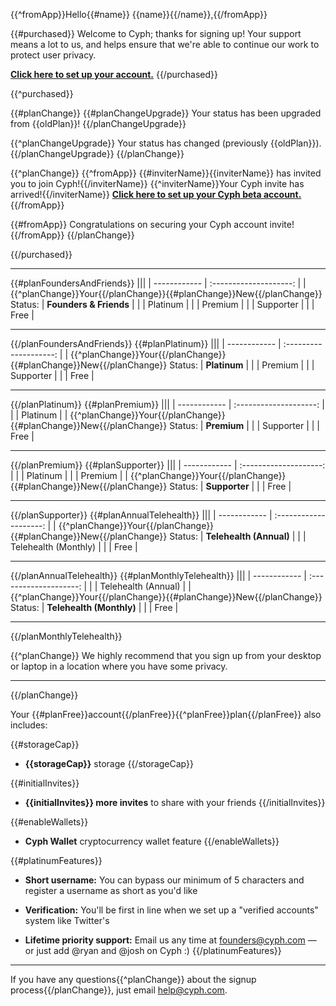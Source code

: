{{^fromApp}}Hello{{#name}} {{name}}{{/name}},{{/fromApp}}

{{#purchased}}
Welcome to Cyph; thanks for signing up! Your support means a lot to us, and helps ensure that we're able to continue our work to protect user privacy.

[**Click here to set up your account.**]({{accountsURL}}register/{{inviteCode}})
{{/purchased}}


{{^purchased}}

{{#planChange}}
{{#planChangeUpgrade}}
Your status has been upgraded from {{oldPlan}}!
{{/planChangeUpgrade}}

{{^planChangeUpgrade}}
Your status has changed (previously {{oldPlan}}).
{{/planChangeUpgrade}}
{{/planChange}}


{{^planChange}}
{{^fromApp}}
{{#inviterName}}{{inviterName}} has invited you to join Cyph!{{/inviterName}}
{{^inviterName}}Your Cyph invite has arrived!{{/inviterName}}
[**Click here to set up your Cyph beta account.**]({{accountsURL}}register/{{inviteCode}})
{{/fromApp}}

{{#fromApp}}
Congratulations on securing your Cyph account invite!
{{/fromApp}}
{{/planChange}}

{{/purchased}}


---

{{#planFoundersAndFriends}}
|||
| ------------ | :--------------------: |
| {{^planChange}}Your{{/planChange}}{{#planChange}}New{{/planChange}} Status: | **Founders & Friends** |
|              | Platinum               |
|              | Premium                |
|              | Supporter              |
|              | Free                   |

---
{{/planFoundersAndFriends}}
{{#planPlatinum}}
|||
| ------------ | :--------------------: |
| {{^planChange}}Your{{/planChange}}{{#planChange}}New{{/planChange}} Status: | **Platinum**  |
|              | Premium                |
|              | Supporter              |
|              | Free                   |

---
{{/planPlatinum}}
{{#planPremium}}
|||
| ------------ | :--------------------: |
|              | Platinum               |
| {{^planChange}}Your{{/planChange}}{{#planChange}}New{{/planChange}} Status: | **Premium**     |
|              | Supporter              |
|              | Free                   |

---
{{/planPremium}}
{{#planSupporter}}
|||
| ------------ | :--------------------: |
|              | Platinum               |
|              | Premium                |
| {{^planChange}}Your{{/planChange}}{{#planChange}}New{{/planChange}} Status: | **Supporter**    |
|              | Free                   |

---
{{/planSupporter}}
{{#planAnnualTelehealth}}
|||
| ------------ | :--------------------: |
| {{^planChange}}Your{{/planChange}}{{#planChange}}New{{/planChange}} Status: | **Telehealth (Annual)**     |
|              | Telehealth (Monthly)   |
|              | Free                   |

---
{{/planAnnualTelehealth}}
{{#planMonthlyTelehealth}}
|||
| ------------ | :--------------------: |
|              | Telehealth (Annual)    |
| {{^planChange}}Your{{/planChange}}{{#planChange}}New{{/planChange}} Status: | **Telehealth (Monthly)**    |
|              | Free                   |

---
{{/planMonthlyTelehealth}}

{{^planChange}}
We highly recommend that you sign up from your desktop or laptop in a location where you have some privacy.

---
{{/planChange}}

Your {{#planFree}}account{{/planFree}}{{^planFree}}plan{{/planFree}} also includes:

{{#storageCap}}
* **{{storageCap}}** storage
{{/storageCap}}

{{#initialInvites}}
* **{{initialInvites}} more invites** to share with your friends
{{/initialInvites}}

{{#enableWallets}}
* **Cyph Wallet** cryptocurrency wallet feature
{{/enableWallets}}

{{#platinumFeatures}}
* **Short username:** You can bypass our minimum of 5 characters and register a username as short as you'd like

* **Verification:** You'll be first in line when we set up a "verified accounts" system like Twitter's

* **Lifetime priority support:** Email us any time at founders@cyph.com — or just add @ryan and @josh on Cyph :)
{{/platinumFeatures}}

---

If you have any questions{{^planChange}} about the signup process{{/planChange}}, just email help@cyph.com.
